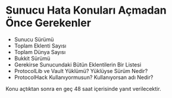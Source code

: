 # Sunucu Hata Konuları Açmadan Önce Gerekenler
- Sunucu Sürümü
- Toplam Eklenti Sayısı
- Toplam Dünya Sayısı
- Bukkit Sürümü
- Gerekirse Sunucundaki Bütün Eklentilerin Bir Listesi
- ProtocolLib ve Vault Yüklümü? Yüklüyse Sürüm Nedir?
- ProtocolHack Kullanıyormusun? Kullanıyorsan adı Nedir?

Konu açtıktan sonra en geç 48 saat içerisinde yanıt verilecektir.
